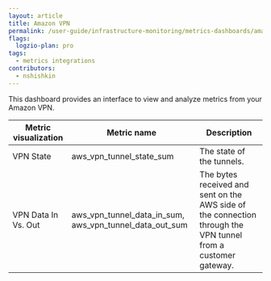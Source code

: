 ```yaml
---
layout: article
title: Amazon VPN
permalink: /user-guide/infrastructure-monitoring/metrics-dashboards/amazon-vpn.html 
flags:
  logzio-plan: pro
tags:
  - metrics integrations
contributors:
  - nshishkin
---
```



This dashboard provides an interface to view and analyze metrics from your Amazon VPN.

| Metric visualization | Metric name                                                       | Description                                                                                                   |
| -------------------- | ----------------------------------------------------------------- | ------------------------------------------------------------------------------------------------------------- |
| VPN State            | aws\_vpn\_tunnel\_state\_sum                                      | The state of the tunnels.                                                                                     |
| VPN Data In Vs. Out  | aws\_vpn\_tunnel\_data\_in\_sum, aws\_vpn\_tunnel\_data\_out\_sum | The bytes received and sent on the AWS side of the connection through the VPN tunnel from a customer gateway. |
